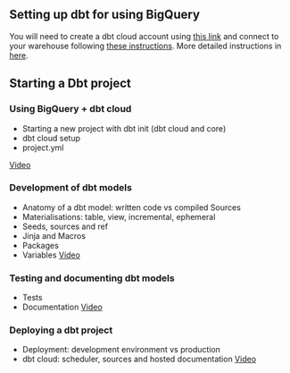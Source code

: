 ## Setting up dbt for using BigQuery
You will need to create a dbt cloud account using [this link](https://www.getdbt.com/signup/) and connect to your warehouse following [these instructions](https://docs.getdbt.com/docs/cloud/manage-access/set-up-bigquery-oauth). More detailed instructions in [here](https://github.com/DataTalksClub/data-engineering-zoomcamp/blob/92917ec5d4eb8da1ed07c498685b80d03f06b7f5/week_4_analytics_engineering/dbt_cloud_setup.md).

## Starting a Dbt project
### Using BigQuery + dbt cloud
- Starting a new project with dbt init (dbt cloud and core)
- dbt cloud setup
- project.yml

[Video](https://www.youtube.com/watch?v=iMxh6s_wL4Q&list=PL3MmuxUbc_hJed7dXYoJw8DoCuVHhGEQb&index=35)

### Development of dbt models
- Anatomy of a dbt model: written code vs compiled Sources
- Materialisations: table, view, incremental, ephemeral
- Seeds, sources and ref
- Jinja and Macros
- Packages
- Variables
[Video](https://www.youtube.com/watch?v=UVI30Vxzd6c&list=PL3MmuxUbc_hJed7dXYoJw8DoCuVHhGEQb&index=37)
### Testing and documenting dbt models
- Tests
- Documentation
[Video](https://www.youtube.com/watch?v=UishFmq1hLM&list=PL3MmuxUbc_hJed7dXYoJw8DoCuVHhGEQb&index=38)

### Deploying a dbt project
- Deployment: development environment vs production
- dbt cloud: scheduler, sources and hosted documentation
[Video](https://www.youtube.com/watch?v=rjf6yZNGX8I&list=PL3MmuxUbc_hJed7dXYoJw8DoCuVHhGEQb&index=39)
